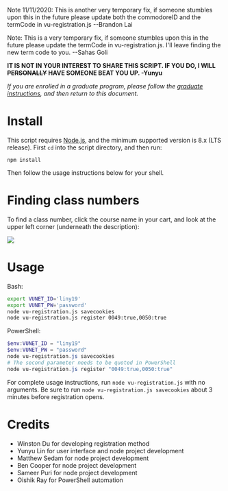 Note 11/11/2020: This is another very temporary fix, if someone stumbles upon this in the future please update both the commodoreID and the termCode in vu-registration.js --Brandon Lai

Note: This is a very temporary fix, if someone stumbles upon this in the future please update the termCode in vu-registration.js. I'll leave finding the new term code to you. --Sahas Goli

**IT IS NOT IN YOUR INTEREST TO SHARE THIS SCRIPT. IF YOU DO, I WILL ~~PERSONALLY~~ HAVE SOMEONE BEAT YOU UP. -Yunyu**

*If you are enrolled in a graduate program, please follow the [graduate instructions](https://github.com/yunyu/vu-registration-node/blob/master/GRAD_INSTRUCTIONS.md), and then return to this document.*

Install
==

This script requires [Node.js](https://nodejs.org/en/), and the minimum supported version is 8.x (LTS release). First `cd` into the script directory, and then run:

    npm install

Then follow the usage instructions below for your shell.

Finding class numbers
==

To find a class number, click the course name in your cart, and look at the upper left corner (underneath the description):

![](https://i.imgur.com/nxVkT27.png)

Usage
==

Bash:

```bash
export VUNET_ID='liny19'
export VUNET_PW='password'
node vu-registration.js savecookies
node vu-registration.js register 0049:true,0050:true
```

PowerShell:

```powershell
$env:VUNET_ID = "liny19"
$env:VUNET_PW = "password"
node vu-registration.js savecookies
# The second parameter needs to be quoted in PowerShell
node vu-registration.js register "0049:true,0050:true"
```

For complete usage instructions, run `node vu-registration.js` with no arguments. Be sure to run `node vu-registration.js savecookies` about 3 minutes before registration opens.

Credits
==

* Winston Du for developing registration method
* Yunyu Lin for user interface and node project development
* Matthew Sedam for node project development
* Ben Cooper for node project development
* Sameer Puri for node project development
* Oishik Ray for PowerShell automation
